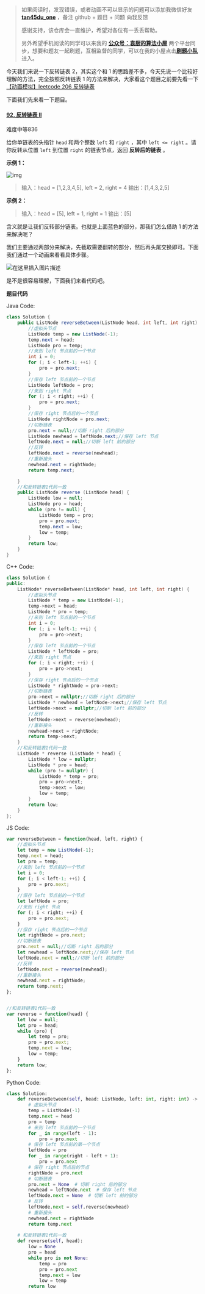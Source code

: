 > 如果阅读时，发现错误，或者动画不可以显示的问题可以添加我微信好友  **[tan45du_one](https://raw.githubusercontent.com/tan45du/tan45du.github.io/master/个人微信.15egrcgqd94w.jpg)** ，备注  github  + 题目 + 问题  向我反馈
>
> 感谢支持，该仓库会一直维护，希望对各位有一丢丢帮助。
>
> 另外希望手机阅读的同学可以来我的 <u>[**公众号：袁厨的算法小屋**](https://raw.githubusercontent.com/tan45du/test/master/微信图片_20210320152235.2pthdebvh1c0.png)</u> 两个平台同步，想要和题友一起刷题，互相监督的同学，可以在我的小屋点击<u>[**刷题小队**](https://raw.githubusercontent.com/tan45du/test/master/微信图片_20210320152235.2pthdebvh1c0.png)</u>进入。 

今天我们来说一下反转链表 2，其实这个和 1 的思路差不多，今天先说一个比较好理解的方法，完全按照反转链表 1 的方法来解决，大家看这个题目之前要先看一下[【动画模拟】leetcode 206 反转链表](https://github.com/chefyuan/algorithm-base/blob/main/animation-simulation/%E9%93%BE%E8%A1%A8%E7%AF%87/leetcode206%E5%8F%8D%E8%BD%AC%E9%93%BE%E8%A1%A8.md)

下面我们先来看一下题目。

#### [92. 反转链表 II](https://leetcode-cn.com/problems/reverse-linked-list-ii/)

难度中等836

给你单链表的头指针 `head` 和两个整数 `left` 和 `right` ，其中 `left <= right` 。请你反转从位置 `left` 到位置 `right` 的链表节点，返回 **反转后的链表** 。

**示例 1：**

![img](https://assets.leetcode.com/uploads/2021/02/19/rev2ex2.jpg)

> 输入：head = [1,2,3,4,5], left = 2, right = 4
> 输出：[1,4,3,2,5]

**示例 2：**

> 输入：head = [5], left = 1, right = 1
> 输出：[5]

含义就是让我们反转部分链表。也就是上面蓝色的部分，那我们怎么借助 1 的方法来解决呢？

我们主要通过两部分来解决，先截取需要翻转的部分，然后再头尾交换即可。下面我们通过一个动画来看看具体步骤。

![在这里插入图片描述](https://img-blog.csdnimg.cn/20210327163804112.gif)

是不是很容易理解，下面我们来看代码吧。



**题目代码**

Java Code:

```java
class Solution {
    public ListNode reverseBetween(ListNode head, int left, int right) {
        //虚拟头节点
        ListNode temp = new ListNode(-1);
        temp.next = head;
        ListNode pro = temp;
        //来到 left 节点前的一个节点
        int i = 0;
        for (; i < left-1; ++i) {
            pro = pro.next;
        }
        //保存 left 节点前的一个节点
        ListNode leftNode = pro;
        //来到 right 节点
        for (; i < right; ++i) {
            pro = pro.next;
        }
        //保存 right 节点后的一个节点
        ListNode rightNode = pro.next;
        //切断链表
        pro.next = null;//切断 right 后的部分
        ListNode newhead = leftNode.next;//保存 left 节点
        leftNode.next = null;//切断 left 前的部分
        //反转
        leftNode.next = reverse(newhead);
        //重新接头
        newhead.next = rightNode;
        return temp.next;

    }
    //和反转链表1代码一致
    public ListNode reverse (ListNode head) {
        ListNode low = null;
        ListNode pro = head;
        while (pro != null) {
            ListNode temp = pro;
            pro = pro.next;
            temp.next = low;
            low = temp;
        }     
        return low;
    }
}
```

C++ Code:

```cpp
class Solution {
public:
    ListNode* reverseBetween(ListNode* head, int left, int right) {
        //虚拟头节点
        ListNode * temp = new ListNode(-1);
        temp->next = head;
        ListNode * pro = temp;
        //来到 left 节点前的一个节点
        int i = 0;
        for (; i < left-1; ++i) {
            pro = pro->next;
        }
        //保存 left 节点前的一个节点
        ListNode * leftNode = pro;
        //来到 right 节点
        for (; i < right; ++i) {
            pro = pro->next;
        }
        //保存 right 节点后的一个节点
        ListNode * rightNode = pro->next;
        //切断链表
        pro->next = nullptr;//切断 right 后的部分
        ListNode * newhead = leftNode->next;//保存 left 节点
        leftNode->next = nullptr;//切断 left 前的部分
        //反转
        leftNode->next = reverse(newhead);
        //重新接头
        newhead->next = rightNode;
        return temp->next;
    }
    //和反转链表1代码一致
    ListNode * reverse (ListNode * head) {
        ListNode * low = nullptr;
        ListNode * pro = head;
        while (pro != nullptr) {
            ListNode * temp = pro;
            pro = pro->next;
            temp->next = low;
            low = temp;
        }     
        return low;
    }
};
```

JS Code:

```js
var reverseBetween = function(head, left, right) {
    //虚拟头节点
    let temp = new ListNode(-1);
    temp.next = head;
    let pro = temp;
    //来到 left 节点前的一个节点
    let i = 0;
    for (; i < left-1; ++i) {
        pro = pro.next;
    }
    //保存 left 节点前的一个节点
    let leftNode = pro;
    //来到 right 节点
    for (; i < right; ++i) {
        pro = pro.next;
    }
    //保存 right 节点后的一个节点
    let rightNode = pro.next;
    //切断链表
    pro.next = null;//切断 right 后的部分
    let newhead = leftNode.next;//保存 left 节点
    leftNode.next = null;//切断 left 前的部分
    //反转
    leftNode.next = reverse(newhead);
    //重新接头
    newhead.next = rightNode;
    return temp.next;
};


//和反转链表1代码一致
var reverse = function(head) {
    let low = null;
    let pro = head;
    while (pro) {
        let temp = pro;
        pro = pro.next;
        temp.next = low;
        low = temp;
    }     
    return low;
};
```

Python Code:

```py
class Solution:
    def reverseBetween(self, head: ListNode, left: int, right: int) -> ListNode:
        # 虚拟头节点
        temp = ListNode(-1)
        temp.next = head
        pro = temp
        # 来到 left 节点前的一个节点
        for _ in range(left - 1):
            pro = pro.next
        # 保存 left 节点前的第一个节点
        leftNode = pro
        for _ in range(right - left + 1):
            pro = pro.next
        # 保存 right 节点后的节点
        rightNode = pro.next
        # 切断链表
        pro.next = None  # 切断 right 后的部分
        newhead = leftNode.next  # 保存 left 节点
        leftNode.next = None  # 切断 left 前的部分
        # 反转
        leftNode.next = self.reverse(newhead)
        # 重新接头
        newhead.next = rightNode
        return temp.next
        
    # 和反转链表1代码一致
    def reverse(self, head):
        low = None
        pro = head
        while pro is not None:
            temp = pro
            pro = pro.next
            temp.next = low
            low = temp
        return low
```

